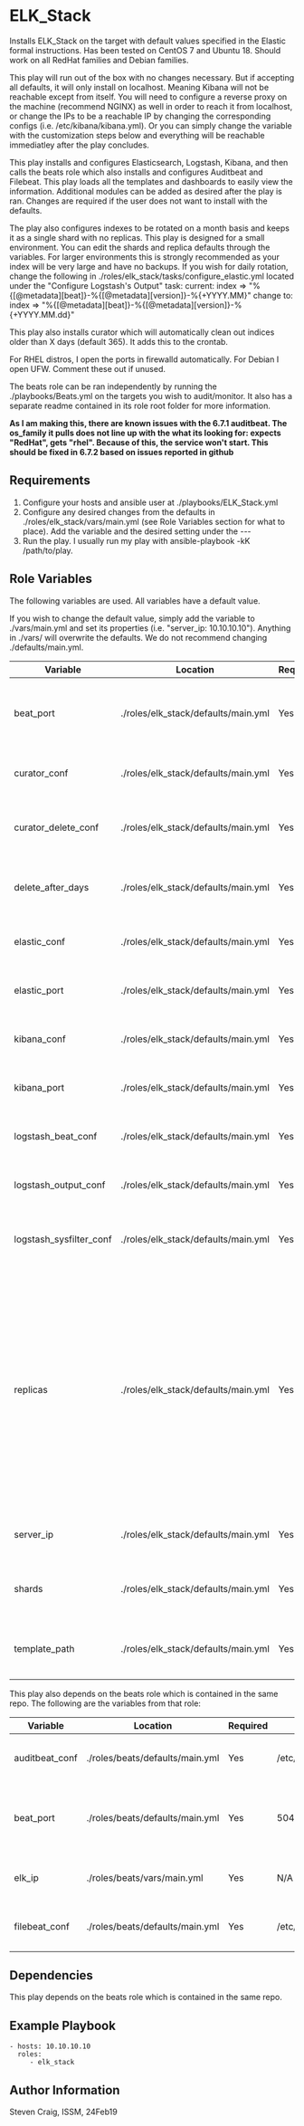 ELK_Stack
=========

Installs ELK_Stack on the target with default values specified in the Elastic formal instructions. Has been tested on CentOS 7 and Ubuntu 18. Should work on all RedHat families and Debian families.

This play will run out of the box with no changes necessary. But if accepting all defaults, it will only install on localhost. Meaning Kibana will not be reachable except from itself. You will need to configure a reverse proxy on the machine (recommend NGINX) as well in order to reach it from localhost, or change the IPs to be a reachable IP by changing the corresponding configs (i.e. /etc/kibana/kibana.yml). Or you can simply change the variable with the customization steps below and everything will be reachable immediatley after the play concludes.

This play installs and configures Elasticsearch, Logstash, Kibana, and then calls the beats role which also installs and configures Auditbeat and Filebeat. This play loads all the templates and dashboards to easily view the information. Additional modules can be added as desired after the play is ran. Changes are required if the user does not want to install with the defaults.

The play also configures indexes to be rotated on a month basis and keeps it as a single shard with no replicas. This play is designed for a small environment. You can edit the shards and replica defaults through the variables. For larger environments this is strongly recommended as your index will be very large and have no backups. If you wish for daily rotation, change the following in ./roles/elk_stack/tasks/configure_elastic.yml located under the "Configure Logstash's Output" task:
current:   index => "%{[@metadata][beat]}-%{[@metadata][version]}-%{+YYYY.MM}"
change to: index => "%{[@metadata][beat]}-%{[@metadata][version]}-%{+YYYY.MM.dd}"

This play also installs curator which will automatically clean out indices older than X days (default 365). It adds this to the crontab.

For RHEL distros, I open the ports in firewalld automatically. For Debian I open UFW. Comment these out if unused.

The beats role can be ran independently by running the ./playbooks/Beats.yml on the targets you wish to audit/monitor. It also has a separate readme contained in its role root folder for more information.

**As I am making this, there are known issues with the 6.7.1 auditbeat. The os_family it pulls does not line up with the what its looking for: expects "RedHat", gets "rhel". Because of this, the service won't start. This should be fixed in 6.7.2 based on issues reported in github**

Requirements
------------

1) Configure your hosts and ansible user at ./playbooks/ELK_Stack.yml
2) Configure any desired changes from the defaults in ./roles/elk_stack/vars/main.yml (see Role Variables section for what to place). Add the variable and the desired setting under the ---
3) Run the play. I usually run my play with ansible-playbook -kK /path/to/play.

Role Variables
--------------

The following variables are used. All variables have a default value.

If you wish to change the default value, simply add the variable to ./vars/main.yml and set its properties (i.e. "server_ip: 10.10.10.10"). Anything in ./vars/ will overwrite the defaults. We do not recommend changing ./defaults/main.yml.

| Variable  | Location | Required | Default | Description
| ------------- | ------------- | ------------- | ------------- | ------------- |
| beat_port | ./roles/elk_stack/defaults/main.yml | Yes | 5044 | Configures the port for logstash to listen on and where beats send to |
| curator_conf | ./roles/elk_stack/defaults/main.yml | Yes | /etc/curator/curator.yml | Path to a curator configuration file |
| curator_delete_conf | ./roles/elk_stack/defaults/main.yml | Yes | /etc/curator/delete_indices.yml | Path to a curator configuration file for delete actions |
| delete_after_days | ./roles/elk_stack/defaults/main.yml | Yes | 365 | Configures the threshold of when indicies are deleted |
| elastic_conf | ./roles/elk_stack/defaults/main.yml | Yes | /etc/elasticsearch/elasticsearch.yml | Path to the elasticsearch configuration file |
| elastic_port | ./roles/elk_stack/defaults/main.yml | Yes | 9200 | Configures the port elasticsearch will listen on |
| kibana_conf | ./roles/elk_stack/defaults/main.yml | Yes | /etc/kibana/kibana.yml | Path to the kibana configuration file |
| kibana_port | ./roles/elk_stack/defaults/main.yml | Yes | 5601 | Configures the port kibana will listen on |
| logstash_beat_conf | ./roles/elk_stack/defaults/main.yml | Yes | /etc/logstash/conf.d/01-beats-input.conf | Path to the input configuration for logstash |
| logstash_output_conf | ./roles/elk_stack/defaults/main.yml | Yes | /etc/logstash/conf.d/30-elasticsearch-output.conf | Path to the output configuration for logstash |
| logstash_sysfilter_conf | ./roles/elk_stack/defaults/main.yml | Yes | /etc/logstash/conf.d/10-syslog-filter.conf | Path to the system logs filter configuration for logstash |
| replicas | ./roles/elk_stack/defaults/main.yml | Yes | 0 | The amount of replicas that will be kept. If you change this, you need Elasticsearch and configured installed on other servers for the replication to occur. The index status will show yellow as a warning that replication hasn't occurred if you don't |
| server_ip | ./roles/elk_stack/defaults/main.yml | Yes | localhost | Used to configure the host of ELK services |
| shards | ./roles/elk_stack/defaults/main.yml | Yes | 1 | The amount of shards that will be kept (Applied to all indexes) |
| template_path | ./roles/elk_stack/defaults/main.yml | Yes | /etc/logstash/templates/shards.json | Path where the template file will be created/stored at |

This play also depends on the beats role which is contained in the same repo. The following are the variables from that role:

| Variable  | Location | Required | Default | Description
| ------------- | ------------- | ------------- | ------------- | ------------- |
| auditbeat_conf | ./roles/beats/defaults/main.yml | Yes | /etc/auditbeat/auditbeat.yml | Path to the auditbeat configuration file |
| beat_port | ./roles/beats/defaults/main.yml | Yes | 5044 | Configures the port for logstash is listening on to point beats at |
| elk_ip | ./roles/beats/vars/main.yml | Yes | N/A | Configures beats to point to ELK Stack |
| filebeat_conf | ./roles/beats/defaults/main.yml | Yes | /etc/filebeat/filebeat.yml | Path to the filebeat configuration file |

Dependencies
------------

This play depends on the beats role which is contained in the same repo.

Example Playbook
----------------

    - hosts: 10.10.10.10
      roles:
         - elk_stack

Author Information
------------------

Steven Craig, ISSM, 24Feb19
